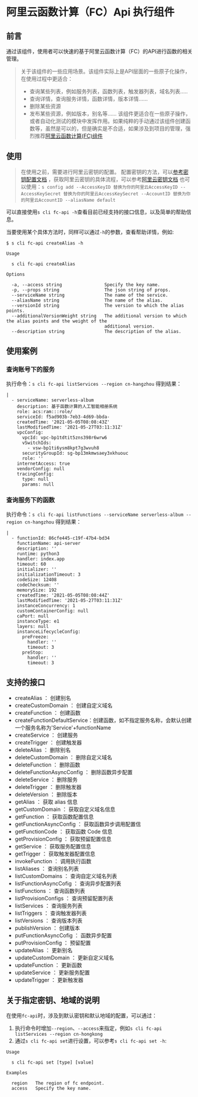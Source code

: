 # 阿里云函数计算（FC）Api 执行组件

## 前言

通过该组件，使用者可以快速的基于阿里云函数计算（FC）的API进行函数的相关管理。

> 关于该组件的一些应用场景。该组件实际上是API层面的一些原子化操作，在使用过程中更适合：
> - 查询某些列表，例如服务列表，函数列表，触发器列表，域名列表.....
> - 查询详情，查询服务详情，函数详情，版本详情......
> - 删除某些资源
> - 发布某些资源，例如版本，别名等......
> 该组件更适合在一些原子操作，或者自动化测试的模块中发挥作用。如果纯粹的手动通过该组件创建函数等，虽然是可以的，但是确实是不合适，如果涉及到项目的管理，强烈推荐[阿里云函数计算(FC)组件](https://github.com/devsapp/fc)

## 使用

> 在使用之前，需要进行阿里云密钥的配置。
> 配置密钥的方法，可以[参考密钥配置文档](http://www.serverless-devs.com/docs/command#config%E6%8C%87%E4%BB%A4) ，获取阿里云密钥的具体流程，可以参考[阿里云密钥文档](http://www.serverless-devs.com/docs/provider-config/alibabacloud)
> 也可以使用：`s config add --AccessKeyID 替换为你的阿里云AccessKeyID --AccessKeySecret 替换为你的阿里云AccessKeySecret --AccountID 替换为你的阿里云AccountID --aliasName default`

可以直接使用`s cli fc-api -h`查看目前已经支持的接口信息，以及简单的帮助信息。

当要使用某个具体方法时，同样可以通过`-h`的参数，查看帮助详情，例如:

```
$ s cli fc-api createAlias -h

Usage

  s cli fc-api createAlias 

Options

  -a, --access string                Specify the key name.                                                         
  -p, --props string                 The json string of props.                                                     
  --serviceName string               The name of the service.                                                      
  --aliasName string                 The name of the alias.                                                        
  --versionId string                 The version to which the alias points.                                        
  --additionalVersionWeight string   The additional version to which the alias points and the weight of the        
                                     additional version.                                                           
  --description string               The description of the alias.                                                 

```

## 使用案例

### 查询账号下的服务

执行命令：`s cli fc-api listServices --region cn-hangzhou`
得到结果：
```
|
  - serviceName: serverless-album
    description: 基于函数计算的人工智能相册系统
    role: acs:ram:::role/
    serviceId: f5ad903b-7eb3-4d69-bbda-
    createdTime: '2021-05-05T08:08:43Z'
    lastModifiedTime: '2021-05-27T03:11:31Z'
    vpcConfig:
      vpcId: vpc-bp1tdtit5zns398r6wrw6
      vSwitchIds:
        - vsw-bp1ti6ysm8kpt7g3wvuh8
      securityGroupId: sg-bp13mkmwsaey3xkhuouc
      role: ''
    internetAccess: true
    vendorConfig: null
    tracingConfig:
      type: null
      params: null
```

### 查询服务下的函数

执行命令：`s cli fc-api listFunctions --serviceName serverless-album --region cn-hangzhou`
得到结果：
```
|
  - functionId: 86cfe445-c19f-47b4-bd34
    functionName: api-server
    description: ''
    runtime: python3
    handler: index.app
    timeout: 60
    initializer: ''
    initializationTimeout: 3
    codeSize: 12408
    codeChecksum: ''
    memorySize: 192
    createdTime: '2021-05-05T08:08:44Z'
    lastModifiedTime: '2021-05-27T03:11:31Z'
    instanceConcurrency: 1
    customContainerConfig: null
    caPort: null
    instanceType: e1
    layers: null
    instanceLifecycleConfig:
      preFreeze:
        handler: ''
        timeout: 3
      preStop:
        handler: ''
        timeout: 3
```

## 支持的接口
- createAlias         ： 创建别名
- createCustomDomain  ： 创建自定义域名
- createFunction      ： 创建函数
- createFunctionDefaultService：创建函数，如不指定服务名称，会默认创建一个服务名称为'Service'+functionName
- createService       ： 创建服务
- createTrigger       ： 创建触发器
- deleteAlias         ： 删除别名
- deleteCustomDomain  ： 删除自定义域名
- deleteFunction      ： 删除函数  
- deleteFunctionAsyncConfig ： 删除函数异步配置
- deleteService       ： 删除服务
- deleteTrigger       ： 删除触发器
- deleteVersion       ： 删除版本
- getAlias            ： 获取 alias 信息
- getCustomDomain     ： 获取自定义域名信息
- getFunction         ： 获取函数配置信息
- getFunctionAsyncConfig ： 获取函数异步调用配置信
- getFunctionCode     ： 获取函数 Code 信息
- getProvisionConfig  ： 获取预留配置信息
- getService          ： 获取服务配置信息 
- getTrigger          ： 获取触发器配置信息
- invokeFunction      ： 调用执行函数        
- listAliases         ： 查询别名列表  
- listCustomDomains   ： 查询自定义域名列表
- listFunctionAsyncCofig ： 查询异步配置列表
- listFunctions       ： 查询函数列表
- listProvisionConfigs ： 查询预留配置列表
- listServices        ： 查询服务列表
- listTriggers        ： 查询触发器列表
- listVersions        ： 查询版本列表
- publishVersion      ： 创建版本
- putFunctionAsyncCofig ： 函数异步配置
- putProvisionConfig  ： 预留配置            
- updateAlias         ： 更新别名 
- updateCustomDomain  ： 更新自定义域名
- updateFunction      ： 更新函数 
- updateService       ： 更新服务配置
- updateTrigger       ： 更新触发器

## 关于指定密钥、地域的说明

在使用`fc-api`时，涉及到默认密钥和默认地域的配置，可以通过：
1. 执行命令时增加`--region`、`--access`来指定，例如`s cli fc-api listServices --region cn-hongkong`
2. 通过`s cli fc-api set`进行设置，可以参考`s cli fc-api set -h`:
```
Usage

  s cli fc-api set [type] [value] 

Examples

  region   The region of fc endpoint. 
  access   Specify the key name.
```